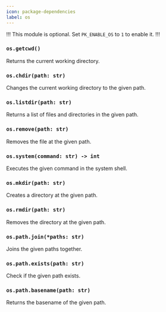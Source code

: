 ```yaml
---
icon: package-dependencies
label: os
---
```


!!!
This module is optional. Set `PK_ENABLE_OS` to `1` to enable it.
!!!

### `os.getcwd()`

Returns the current working directory.

### `os.chdir(path: str)`

Changes the current working directory to the given path.

### `os.listdir(path: str)`

Returns a list of files and directories in the given path.

### `os.remove(path: str)`

Removes the file at the given path.

### `os.system(command: str) -> int`

Executes the given command in the system shell.

### `os.mkdir(path: str)`

Creates a directory at the given path.

### `os.rmdir(path: str)`

Removes the directory at the given path.

### `os.path.join(*paths: str)`

Joins the given paths together.

### `os.path.exists(path: str)`

Check if the given path exists.

### `os.path.basename(path: str)`

Returns the basename of the given path.